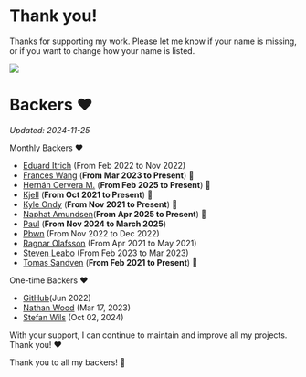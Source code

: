Thank you!
============

Thanks for supporting my work. Please let me know if your name is missing, or
if you want to change how your name is listed.

<img src="https://github.githubassets.com/images/modules/site/sponsors/pixel-mona-heart.gif">

Backers :heart:
===============


*Updated: 2024-11-25*

Monthly Backers :heart:

- [Eduard Itrich](https://github.com/itrich) (From Feb 2022 to Nov 2022)
- [Frances Wang](https://github.com/franceswy) (**From Mar 2023 to Present**) 🏃
- [Hernán Cervera M.](https://github.com/hernancerm) (**From Feb 2025 to Present**) 🏃
- [Kjell](https://github.com/KjellMorgenstern) (**From Oct 2021 to Present**) 🏃
- [Kyle Ondy](https://github.com/KyleOndy) (**From Nov 2021 to Present**) 🏃
- [Naphat Amundsen](https://github.com/Napam)(**From Apr 2025 to Present**) 🏃
- [Paul](https://github.com/devnoname120) (**From Nov 2024 to March 2025**)
- [Pbwn](https://github.com/pbwn) (From Nov 2022 to Dec 2022)
- [Ragnar Olafsson](https://github.com/roo1989) (From Apr 2021 to May 2021)
- [Steven Leabo](https://github.com/leabs) (From Feb 2023 to Mar 2023)
- [Tomas Sandven](https://github.com/Hubro) (**From Feb 2021 to Present**) 🏃

One-time Backers :heart:

- [GitHub](https://github.blog/2022-06-24-thank-you-to-our-maintainers/)(Jun 2022)
- [Nathan Wood](https://github.com/woodnathan) (Mar 17, 2023)
- [Stefan Wils](https://github.com/swils) (Oct 02, 2024)

With your support, I can continue to maintain and improve all my projects.
Thank you! :heart:

Thank you to all my backers! 🙏
